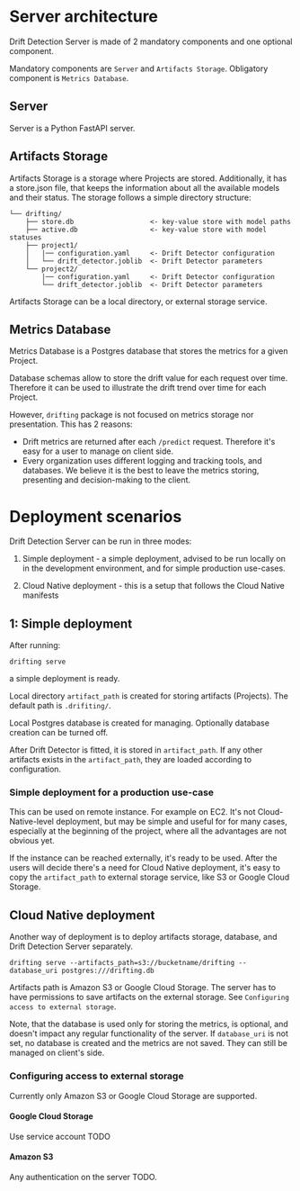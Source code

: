 # Server architecture

Drift Detection Server is made of 2 mandatory components and one optional
component.

Mandatory components are `Server` and `Artifacts Storage`. Obligatory component
is `Metrics Database`.

## Server

Server is a Python FastAPI server.

## Artifacts Storage

Artifacts Storage is a storage where Projects are stored. Additionally, it
has a store.json file, that keeps the information about all the available
models and their status.
The storage follows a simple directory structure:

```nohighlight
└── drifting/
    ├── store.db                   <- key-value store with model paths
    ├── active.db                  <- key-value store with model statuses
    ├── project1/
    │   |── configuration.yaml     <- Drift Detector configuration
    │   └── drift_detector.joblib  <- Drift Detector parameters
    └── project2/
        |── configuration.yaml     <- Drift Detector configuration
        └── drift_detector.joblib  <- Drift Detector parameters
```

Artifacts Storage can be a local directory, or external storage service.

## Metrics Database

Metrics Database is a Postgres database that stores the metrics for a given
Project.

Database schemas allow to store the drift value for each request over time.
Therefore it can be used to illustrate the drift trend over time for each
Project.

However, `drifting` package is not focused on metrics storage nor presentation.
This has 2 reasons:

- Drift metrics are returned after each `/predict` request. Therefore it's easy
  for a user to manage on client side.
- Every organization uses different logging and tracking tools, and databases.
  We believe it is the best to leave the metrics storing, presenting and
  decision-making to the client.

# Deployment scenarios

Drift Detection Server can be run in three modes:

1. Simple deployment - a simple deployment, advised to be run locally on
   in the development environment, and for simple production use-cases.

2. Cloud Native deployment - this is a setup that follows the Cloud Native
   manifests

## 1: Simple deployment

After running:

`drifting serve`

a simple deployment is ready.

Local directory `artifact_path` is created for storing artifacts (Projects). The
default path is `.drifiting/`.

Local Postgres database is created for managing. Optionally database creation
can be turned off.

After Drift Detector is fitted, it is stored in `artifact_path`. If any other
artifacts exists in the `artifact_path`, they are loaded according to
configuration.

### Simple deployment for a production use-case

This can be used on remote instance. For example on EC2. It's not
Cloud-Native-level deployment, but may be simple and useful for for many cases,
especially at the beginning of the project, where all the advantages are not
obvious yet.

If the instance can be reached externally, it's ready to be used. After the
users will decide there's a need for Cloud Native deployment, it's easy to
copy the `artifact_path` to external storage service, like S3 or Google Cloud
Storage.

## Cloud Native deployment

Another way of deployment is to deploy artifacts storage, database, and
Drift Detection Server separately.

`drifting serve --artifacts_path=s3://bucketname/drifting --database_uri postgres:///drifting.db`

Artifacts path is Amazon S3 or Google Cloud Storage. The server has to have
permissions to save artifacts on the external storage. See
`Configuring access to external storage`.

Note, that the database is used only for storing the metrics, is optional,
and doesn't impact any regular functionality of the server.
If `database_uri` is not set, no database is created and the metrics are not
saved. They can still be managed on client's side.

### Configuring access to external storage

Currently only Amazon S3 or Google Cloud Storage are supported.

#### Google Cloud Storage

Use service account TODO

#### Amazon S3

Any authentication on the server TODO.
